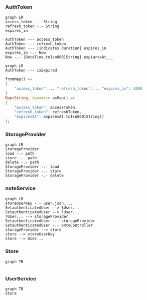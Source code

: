 
### AuthToken
```mermaid
graph LR
access_token -.- String
refresh_token -.- String
expires_in

AuthToken --- access_token
AuthToken --- refresh_token
AuthToken --- |indicates duration| expires_in
expires_in -.- Now
Now -.- |DateTime.toIso8601String| expiaresAt___
```
```mermaid
graph LR
AuthToken --- isExpired
```
```dart
fromMap() =>
{
	"access_token"..., "refresh_token"..., "expires_in": 3000
}
Map<String, dynamic> asMap() =>  
{  
	"access_token": accessToken,  
	"refresh_token": refreshToken,  
	"expiresAt": expiresAt.toIso8601String()  
};
```

### StorageProvider
 ```mermaid
graph LR
StorageProvider
load -.- path
store -.- path
delete -.- path
StorageProvider -.- load
StorageProvider -.- store
StorageProvider -.- delete

```

### noteService
```mermaid
graph LR
storeUserKey -.- user.json....
SetauthenticatedUser --> $User...
SetauthenticatedUser --> !User...
!User... --> storageProvider
SetauthenticatedUser -.- storageProvider
SetauthenticatedUser -.- onteController
storageProvider --> store
store --> storeUserKey
store --> User...
```


### Store
```mermaid
graph TB


```


### UserService
```mermaid
graph TB
Store


```








































<!--stackedit_data:
eyJoaXN0b3J5IjpbLTI5NDc5MTg0OCwxMTM1ODIxMTMyLC03ND
gzNTQ0MSwtMTE5MDAyMDA2NiwtMTE0ODk5MDIzNywtODQ5MzMx
Nzc4LDIwNDAyOTc2MjJdfQ==
-->